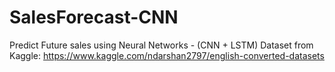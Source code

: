 # SalesForecast-CNN
Predict Future sales using Neural Networks - (CNN + LSTM)
Dataset from Kaggle: https://www.kaggle.com/ndarshan2797/english-converted-datasets
